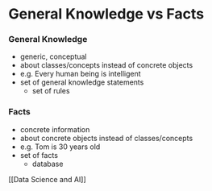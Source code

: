 # General Knowledge vs Facts
### General Knowledge
+ generic, conceptual
+ about classes/concepts instead of concrete objects
+ e.g. Every human being is intelligent
+ set of general knowledge statements
	+ set of rules

### Facts
+ concrete information
+ about concrete objects instead of classes/concepts
+ e.g. Tom is 30 years old
+ set of facts
	+ database
	

 
[[Data Science and AI]]
